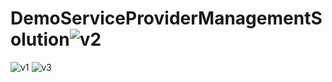 # DemoServiceProviderManagementSolution![v2](https://github.com/Traning-NetcodeHub/ServiceProviderManagement/assets/155289101/ede4016d-3eca-49a2-915d-950749fa2b4b)
![v1](https://github.com/Traning-NetcodeHub/ServiceProviderManagement/assets/155289101/2a275e07-9873-470f-8707-89611fd4aa7f)
![v3](https://github.com/Traning-NetcodeHub/ServiceProviderManagement/assets/155289101/da5ec0eb-1064-4c6b-b1df-2c4c4bb11c8d)
